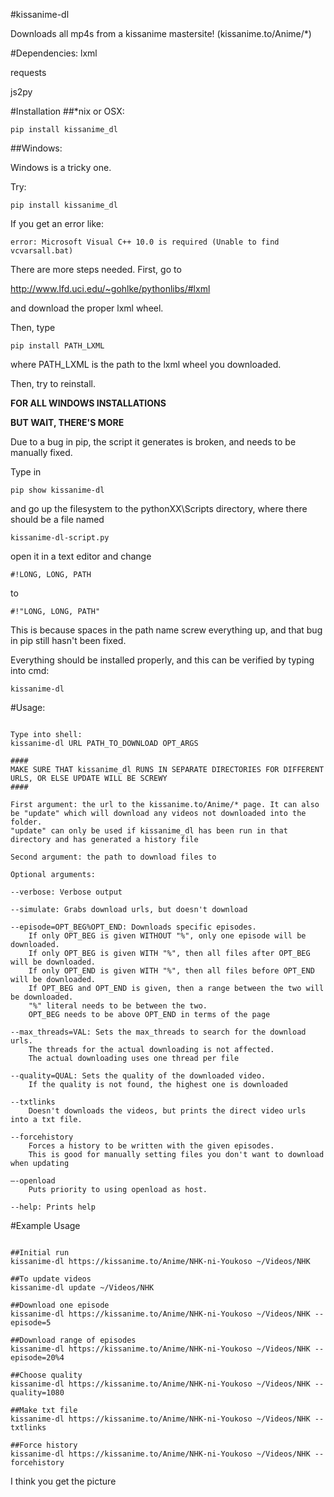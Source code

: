 #kissanime-dl


Downloads all mp4s from a kissanime mastersite!
(kissanime.to/Anime/*)


#Dependencies:
lxml

requests

js2py


#Installation
##*nix or OSX:
```
pip install kissanime_dl
```

##Windows:

Windows is a tricky one.

Try:
```
pip install kissanime_dl
```

If you get an error like:
```
error: Microsoft Visual C++ 10.0 is required (Unable to find vcvarsall.bat)
```

There are more steps needed. First, go to

http://www.lfd.uci.edu/~gohlke/pythonlibs/#lxml

and download the proper lxml wheel.

Then, type
```
pip install PATH_LXML
```
where PATH_LXML is the path to the lxml wheel you downloaded.

Then, try to reinstall.

**FOR ALL WINDOWS INSTALLATIONS**

**BUT WAIT, THERE'S MORE**

Due to a bug in pip, the script it generates is broken, and needs to be manually fixed.

Type in 
```
pip show kissanime-dl
```

and go up the filesystem to the pythonXX\Scripts directory, where there should be a file named
```
kissanime-dl-script.py
```
open it in a text editor and change
```
#!LONG, LONG, PATH
```
to 
```
#!"LONG, LONG, PATH"
```
This is because spaces in the path name screw everything up, and that bug in pip still hasn't been fixed.

Everything should be installed properly, and this can be verified by typing into cmd:
```
kissanime-dl
```


#Usage:
```

Type into shell:
kissanime-dl URL PATH_TO_DOWNLOAD OPT_ARGS

####
MAKE SURE THAT kissanime_dl RUNS IN SEPARATE DIRECTORIES FOR DIFFERENT URLS, OR ELSE UPDATE WILL BE SCREWY
####

First argument: the url to the kissanime.to/Anime/* page. It can also be "update" which will download any videos not downloaded into the folder. 
"update" can only be used if kissanime_dl has been run in that directory and has generated a history file

Second argument: the path to download files to

Optional arguments:

--verbose: Verbose output

--simulate: Grabs download urls, but doesn't download

--episode=OPT_BEG%OPT_END: Downloads specific episodes.
	If only OPT_BEG is given WITHOUT "%", only one episode will be downloaded.
	If only OPT_BEG is given WITH "%", then all files after OPT_BEG will be downloaded.
	If only OPT_END is given WITH "%", then all files before OPT_END will be downloaded.
	If OPT_BEG and OPT_END is given, then a range between the two will be downloaded. 
	"%" literal needs to be between the two. 
	OPT_BEG needs to be above OPT_END in terms of the page

--max_threads=VAL: Sets the max_threads to search for the download urls. 
	The threads for the actual downloading is not affected.
	The actual downloading uses one thread per file

--quality=QUAL: Sets the quality of the downloaded video.
	If the quality is not found, the highest one is downloaded

--txtlinks
	Doesn't downloads the videos, but prints the direct video urls into a txt file.

--forcehistory
	Forces a history to be written with the given episodes.
	This is good for manually setting files you don't want to download when updating

—-openload
	Puts priority to using openload as host. 

--help: Prints help
```


#Example Usage
```

##Initial run
kissanime-dl https://kissanime.to/Anime/NHK-ni-Youkoso ~/Videos/NHK

##To update videos
kissanime-dl update ~/Videos/NHK

##Download one episode
kissanime-dl https://kissanime.to/Anime/NHK-ni-Youkoso ~/Videos/NHK --episode=5

##Download range of episodes
kissanime-dl https://kissanime.to/Anime/NHK-ni-Youkoso ~/Videos/NHK --episode=20%4

##Choose quality
kissanime-dl https://kissanime.to/Anime/NHK-ni-Youkoso ~/Videos/NHK --quality=1080

##Make txt file
kissanime-dl https://kissanime.to/Anime/NHK-ni-Youkoso ~/Videos/NHK --txtlinks

##Force history
kissanime-dl https://kissanime.to/Anime/NHK-ni-Youkoso ~/Videos/NHK --forcehistory
```
I think you get the picture
